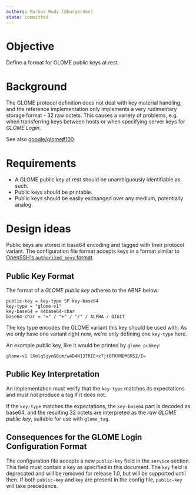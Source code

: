 ```yaml
---
authors: Markus Rudy (@burgerdev)
state: committed
---
```


# Objective

Define a format for GLOME public keys at rest.

# Background

The GLOME protocol definition does not deal with key material handling, and the
reference implementation only implements a very rudimentary storage format -
32 raw octets. This causes a variety of problems, e.g. when transferring keys
between hosts or when specifying server keys for *GLOME Login*.

See also [google/glome#100](https://github.com/google/glome/issues/100).

# Requirements

* A GLOME public key at rest should be unambiguously identifiable as such.
* Public keys should be printable.
* Public keys should be easily exchanged over any medium, potentially analog.

# Design ideas

Public keys are stored in base64 encoding and tagged with their protocol
variant. The configuration file format accepts keys in a format similar to
[OpenSSH's `authorized_keys` format][1].

[1]: https://man.openbsd.org/sshd.8#AUTHORIZED_KEYS_FILE_FORMAT

## Public Key Format

The format of a _GLOME public key_ adheres to the ABNF below:

```abnf
public-key = key-type SP key-base64
key-type = "glome-v1"
key-base64 = 44base64-char
base64-char = "=" / "+" / "/" / ALPHA / DIGIT
```

The key type encodes the GLOME variant this key should be used with. As we
only have one variant right now, we're only defining one `key-type` here.

An example public key, like it would be printed by `glome pubkey`:

```
glome-v1 lXmlq5jynG6um/w4D4N13TRIE+x7jt0TKVNDMSRS2/I=
```

## Public Key Interpretation

An implementation must verify that the `key-type` matches its expectations and
must not produce a tag if it does not.

If the `key-type` matches the expectations, the `key-base64` part is decoded as
base64, and the resulting 32 octets are interpreted as the _raw GLOME public
key_, suitable for use with `glome_tag`.

## Consequences for the GLOME Login Configuration Format

The configuration file accepts a new `public-key` field in the `service`
section. This field must contain a key as specified in this document. The `key`
field is deprecated and will be removed for release 1.0, but will be supported
until then. If both `public-key` and `key` are present in the config file,
`public-key` will take precedence.
